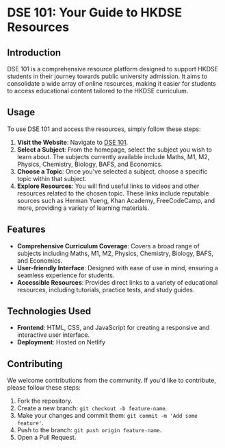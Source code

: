# DSE  101: Your Guide to HKDSE Resources

## Introduction

DSE  101 is a comprehensive resource platform designed to support HKDSE students in their journey towards public university admission. It aims to consolidate a wide array of online resources, making it easier for students to access educational content tailored to the HKDSE curriculum.

## Usage

To use DSE  101 and access the resources, simply follow these steps:

1. **Visit the Website**: Navigate to [DSE  101](https://dse101.netlify.app/).
2. **Select a Subject**: From the homepage, select the subject you wish to learn about. The subjects currently available include Maths, M1, M2, Physics, Chemistry, Biology, BAFS, and Economics.
3. **Choose a Topic**: Once you've selected a subject, choose a specific topic within that subject.
4. **Explore Resources**: You will find useful links to videos and other resources related to the chosen topic. These links include reputable sources such as Herman Yueng, Khan Academy, FreeCodeCamp, and more, providing a variety of learning materials.

## Features

- **Comprehensive Curriculum Coverage**: Covers a broad range of subjects including Maths, M1, M2, Physics, Chemistry, Biology, BAFS, and Economics.
- **User-friendly Interface**: Designed with ease of use in mind, ensuring a seamless experience for students.
- **Accessible Resources**: Provides direct links to a variety of educational resources, including tutorials, practice tests, and study guides.

## Technologies Used

- **Frontend**: HTML, CSS, and JavaScript for creating a responsive and interactive user interface.
- **Deployment**: Hosted on Netlify

## Contributing

We welcome contributions from the community. If you'd like to contribute, please follow these steps:

1. Fork the repository.
2. Create a new branch: `git checkout -b feature-name`.
3. Make your changes and commit them: `git commit -m 'Add some feature'`.
4. Push to the branch: `git push origin feature-name`.
5. Open a Pull Request.
